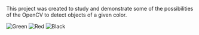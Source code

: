 This project was created to study and demonstrate some of the possibilities of the OpenCV to detect objects of a given color.

![Green](https://user-images.githubusercontent.com/18449140/78500463-33a0dc00-775f-11ea-8074-2f46fce3c940.png)
![Red](https://user-images.githubusercontent.com/18449140/78500472-41566180-775f-11ea-8375-360c76d418c3.png)
![Black](https://user-images.githubusercontent.com/18449140/78500473-461b1580-775f-11ea-911c-cae4ecd79c32.png)
